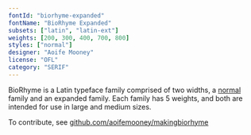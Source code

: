 ```yaml
---
fontId: "biorhyme-expanded"
fontName: "BioRhyme Expanded"
subsets: ["latin", "latin-ext"]
weights: [200, 300, 400, 700, 800]
styles: ["normal"]
designer: "Aoife Mooney"
license: "OFL"
category: "SERIF"
---
```


<p>
BioRhyme is a Latin typeface family comprised of two widths, a <a href="https://fonts.google.com/specimen/BioRhyme">normal</a> family and an expanded family.
Each family has 5 weights, and both are intended for use in large and medium sizes.
</p>
<p>
To contribute, see <a href="https://github.com/aoifemooney/makingbiorhyme">github.com/aoifemooney/makingbiorhyme</a>
</p>